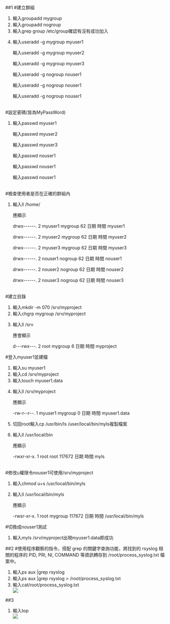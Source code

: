 ##1 
#建立群組
	<ol>
	<li>輸入groupadd mygroup</li>
	<li>輸入groupadd nogroup</li>
	<li>輸入grep group /etc/group確認有沒有成功加入</li>
	<li><p>輸入useradd -g mygroup myuser1</p>
		<p>輸入useradd -g mygroup myuser2</p>
		<p>輸入useradd -g mygroup myuser3</p>
		<p>輸入useradd -g nogroup nouser1</p>
		<p>輸入useradd -g nogroup nouser1</p>
		<p>輸入useradd -g nogroup nouser1</p></li>
	</ol>	
#設定密碼(皆為MyPassWord)	
	<ol>
	<li><p>輸入passwd myuser1</p>
		<p>輸入passwd myuser2</p>
		<p>輸入passwd myuser3</p>
		<p>輸入passwd nouser1</p>
		<p>輸入passwd nouser1</p>
		<p>輸入passwd nouser1</p></li>
	</ol>	
#檢查使用者是否在正確的群組內 
	<ol>
	<li><p>輸入ll /home/</p>
		<p>應顯示</p>
		<p>drwx------. 2	myuser1	mygroup	62 日期	時間	myuser1</p> 
		<p>drwx------. 2	myuser2	mygroup	62 日期	時間	myuser2</p>
		<p>drwx------. 2	myuser3	mygroup	62 日期	時間	myuser3</p> 
		<p>drwx------. 2	nouser1	nogroup	62 日期	時間	nouser1</p> 
		<p>drwx------. 2	nouser2	nogroup	62 日期	時間	nouser2</p> 
		<p>drwx------. 2	nouser3	nogroup	62 日期	時間	nouser3</p></li>
	</ol>	
#建立目錄	 
	<ol>
	<li>輸入mkdir -m 070 /srv/myproject</li>
	<li>輸入chgrp mygroup /srv/myproject</li>
	<li><p>輸入ll /srv</p>
		<p>應會顯示</p>
		<p>d---rwx---. 2	root	mygroup 6	日期	時間	myproject</p></li>
	</ol>
#登入myuser1並建檔 
	<ol>
	<li>輸入su myuser1</li>
	<li>輸入cd /srv/myproject</li>
	<li>輸入touch myuser1.data</li>
	<li><p>輸入ll /srv/myproject</p>
		<p>應顯示</p>
		<p>-rw-r--r--. 1	myuser1	mygroup	0	日期	時間	myuser1.data</li>
	<li>切回root輸入cp /usr/bin/ls /user/local/bin/myls複製檔案</li>
	<li><p>輸入ll /usr/local/bin</p>
		<p>應顯示</p>
		<p>-rwxr-xr-x. 1	root	root	117672	日期	時間	myls</v></li>
	</ol>	
#修改u權限令nouser1可使用/srv/myproject		
	<ol>
	<li>輸入chmod u+s /usr/local/bin/myls</li>
	<li><p>輸入ll /usr/local/bin/myls</p>
		<p>應顯示</p>
		<p>-rwsr-xr-x. 1	root	mygroup	117672	日期	時間	/usr/local/bin/myls</li>
	</ol>
#切換成nouser1測試		
	<ol>
	<li>輸入myls /srv/myproject出現myuser1.data即成功</li>
	</ol> 

##2
#使用程序觀察的指令，搭配 grep 的關鍵字查詢功能，將找到的 rsyslog 相關的程序的 PID, PRI, NI, COMMAND 等資訊轉存到 /root/process_syslog.txt 檔案中。
	<ol>
	<li>輸入ps aux |grep rsyslog</li>	
	<li>輸入ps aux |grep rsyslog > /root/process_syslog.txt</li>
	<li>輸入cat/root/process_syslog.txt</li>
![](https://i.imgur.com/eJ0ngAA.png)
	</ol>
	
##3	
	<ol>
	<li>輸入top</li>
![](https://i.imgur.com/f9iqLnB.png)	

